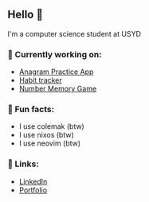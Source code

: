 ## Hello 🐒

I'm a computer science student at USYD

### 🙈 Currently working on:
- [Anagram Practice App](https://github.com/MonkieeBoi/goana)
- [Habit tracker](https://github.com/yunz-dev/spnw-api)
- [Number Memory Game](https://github.com/MonkieeBoi/4Go10)

### 🙊 Fun facts:
- I use colemak (btw)
- I use nixos (btw)
- I use neovim (btw)

### 🙉 Links:
- [LinkedIn](https://www.linkedin.com/in/simon-danh)
- [Portfolio](https://portfolio-monkeyboy.vercel.app/)
